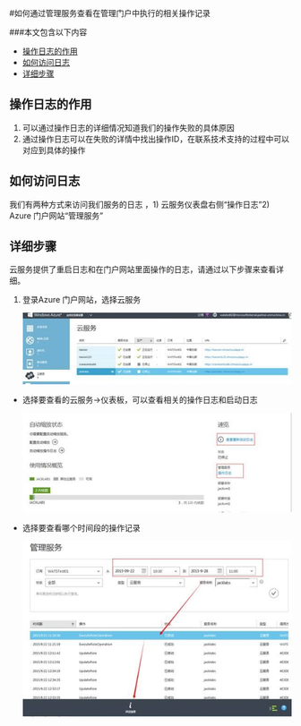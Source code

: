 <properties 
	pageTitle="如何通过管理服务查看在管理门户中执行的相关操作记录" 
	description="本文介绍如何通过管理服务查看在管理门户中执行的相关操作记录" 
	services="management" 
	documentationCenter="" 
	authors=""
	manager="" 
	editor=""/>
<tags ms.service="management" ms.date="" wacn.date="12/18/2015"/>


#如何通过管理服务查看在管理门户中执行的相关操作记录


###本文包含以下内容
- [操作日志的作用](#function)
- [如何访问日志](#access)
- [详细步骤](#detail)
 
## <a id="function"></a>操作日志的作用
 
1. 可以通过操作日志的详细情况知道我们的操作失败的具体原因
2. 通过操作日志可以在失败的详情中找出操作ID，在联系技术支持的过程中可以对应到具体的操作
 
## <a id="access"></a>如何访问日志
 
我们有两种方式来访问我们服务的日志 ，1) 云服务仪表盘右侧“操作日志”2) Azure 门户网站“管理服务”
 
## <a id="detail"></a>详细步骤
 
云服务提供了重启日志和在门户网站里面操作的日志，请通过以下步骤来查看详细。

1. 登录Azure 门户网站，选择云服务

	![](./media/management-how-to-see-operation-log/choose-service.jpg)
 
- 选择要查看的云服务->仪表板，可以查看相关的操作日志和启动日志

	![](./media/management-how-to-see-operation-log/open-log-from-dashboard.jpg)
 
- 选择要查看哪个时间段的操作记录

	![](./media/management-how-to-see-operation-log/direct-to-management-service.jpg)
